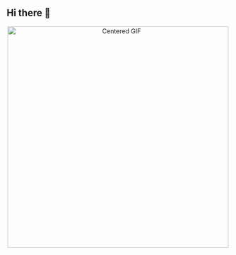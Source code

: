 ## Hi there 👋
<div align="center">
  <img src="https://github.com/user-attachments/assets/cf299650-ad46-47cf-9607-e540c0a3bf23" alt="Centered GIF" height="500">
</div>

<!--
**vverma022/vverma022** is a ✨ _special_ ✨ repository because its `README.md` (this file) appears on your GitHub profile.

Here are some ideas to get you started:

- 🔭 I’m currently working on ...
- 🌱 I’m currently learning ...
- 👯 I’m looking to collaborate on ...
- 🤔 I’m looking for help with ...
- 💬 Ask me about ...
- 📫 How to reach me: ...
- 😄 Pronouns: ...
- ⚡ Fun fact: ...
-->
